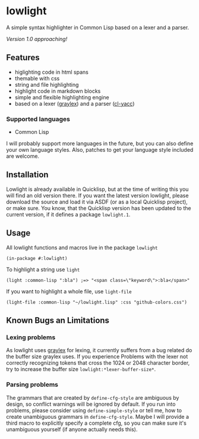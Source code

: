 # lowlight

A simple syntax highlighter in Common Lisp based on a lexer and a parser.

*Version 1.0 approaching!*

## Features

* higlighting code in html spans
* themable with css
* string and file highlighting
* highlight code in markdown blocks
* simple and flexible highlighting engine
* based on a lexer ([graylex]) and a parser ([cl-yacc])

### Supported languages

* Common Lisp

I will probably support more languages in the future,
but you can also define your own language styles.
Also, patches to get your language style included are welcome.

## Installation

Lowlight is already available in Quicklisp, but at the time of writing this
you will find an old version there.
If you want the latest version lowlight, please download the source and
load it via ASDF (or as a local Quicklisp project), or make sure.
You know, that the Quicklisp version has been updated to the current version,
if it defines a package `lowlight.1`.

## Usage

All lowlight functions and macros live in the package `lowlight`

```common-lisp
(in-package #:lowlight)
```

To highlight a string use `light`

```common-lisp
(light :common-lisp ":bla") ;=> "<span class=\"keyword\">:bla</span>"
```

If you want to highlight a whole file, use `light-file`
```common-lisp
(light-file :common-lisp "~/lowlight.lisp" :css "github-colors.css")
```

## Known Bugs an Limitations

### Lexing problems

As lowlight uses [graylex] for lexing,
it currently suffers from a bug related do the buffer size graylex uses.
If you experience Problems with the lexer not correctly recognizing tokens
that cross the 1024 or 2048 character border, try to increase the buffer size
`lowlight:*lexer-buffer-size*`.

### Parsing problems

The grammars that are created by `define-cfg-style` are ambiguous by design,
so conflict warnings will be ignored by default. If you run into problems, please
consider using `define-simple-style` or tell me, how to create unambiguous grammars
in `define-cfg-style`. Maybe I will provide a third macro to explicitly specify a
complete cfg, so you can make sure it's unambiguous yourself (if anyone actually needs this).

[graylex]: https://github.com/e-user/graylex
[cl-yacc]: http://www.pps.univ-paris-diderot.fr/~jch%20/software/cl-yacc/